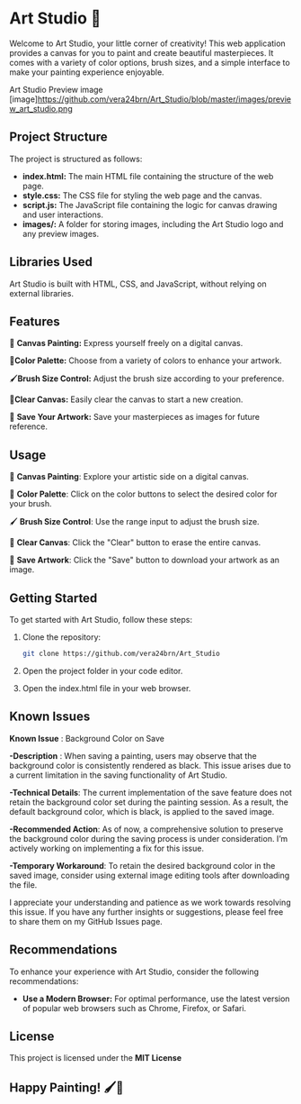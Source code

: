 # Art Studio 🎨

Welcome to Art Studio, your little corner of creativity! This web application provides a canvas for you to paint and create beautiful masterpieces. It comes with a variety of color options, brush sizes, and a simple interface to make your painting experience enjoyable.

Art Studio Preview image 
[image]https://github.com/vera24brn/Art_Studio/blob/master/images/preview_art_studio.png 

## Project Structure

The project is structured as follows:

- **index.html:** The main HTML file containing the structure of the web page.
- **style.css:** The CSS file for styling the web page and the canvas.
- **script.js:** The JavaScript file containing the logic for canvas drawing and user interactions.
- **images/:** A folder for storing images, including the Art Studio logo and any preview images.


## Libraries Used

Art Studio is built with HTML, CSS, and JavaScript, without relying on external libraries.


## Features

🌈 **Canvas Painting:** Express yourself freely on a digital canvas.

🎨**Color Palette:** Choose from a variety of colors to enhance your artwork.

🖌️**Brush Size Control:** Adjust the brush size according to your preference.

🔄**Clear Canvas:** Easily clear the canvas to start a new creation.

💾 **Save Your Artwork:** Save your masterpieces as images for future reference.


## Usage

🌈 **Canvas Painting**: Explore your artistic side on a digital canvas.

🎨 **Color Palette**: Click on the color buttons to select the desired color for your brush.

🖌️ **Brush Size Control**: Use the range input to adjust the brush size.

🔄 **Clear Canvas**: Click the "Clear" button to erase the entire canvas.

💾 **Save Artwork**: Click the "Save" button to download your artwork as an image.


## Getting Started
To get started with Art Studio, follow these steps:

1. Clone the repository:

   ```bash
   git clone https://github.com/vera24brn/Art_Studio
2. Open the project folder in your code editor.
3. Open the index.html file in your web browser.

## Known Issues
**Known Issue** : Background Color on Save

**-Description** : When saving a painting, users may observe that the background color is consistently rendered as black. This issue arises due to a current limitation in the saving functionality of Art Studio.

**-Technical Details**: The current implementation of the save feature does not retain the background color set during the painting session. As a result, the default background color, which is black, is applied to the saved image.

**-Recommended Action**: As of now, a comprehensive solution to preserve the background color during the saving process is under consideration. I’m actively working on implementing a fix for this issue.

**-Temporary Workaround**: To retain the desired background color in the saved image, consider using external image editing tools after downloading the file.

I appreciate your understanding and patience as we work towards resolving this issue. If you have any further insights or suggestions, please feel free to share them on my GitHub Issues page.

## Recommendations

To enhance your experience with Art Studio, consider the following recommendations:

- **Use a Modern Browser:** For optimal performance, use the latest version of popular web browsers such as Chrome, Firefox, or Safari.


## License
This project is licensed under the **MIT License**

## Happy Painting! 🖌️🎨


